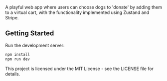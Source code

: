 A playful web app where users can choose dogs to 'donate' by adding them to a virtual cart, with the functionality implemented using Zustand and Stripe.

## Getting Started

Run the development server:

```bash
npm install
npm run dev
```

This project is licensed under the MIT License - see the LICENSE file for details.
